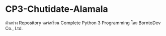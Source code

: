 # CP3-Chutidate-Alamala
ตัวอย่าง Repository คอร์สเรียน Complete Python 3 Programming โดย BorntoDev Co., Ltd.
